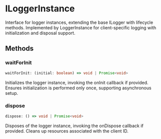 # ILoggerInstance

Interface for logger instances, extending the base ILogger with lifecycle methods.
Implemented by LoggerInstance for client-specific logging with initialization and disposal support.

## Methods

### waitForInit

```ts
waitForInit: (initial: boolean) => void | Promise<void>
```

Initializes the logger instance, invoking the onInit callback if provided.
Ensures initialization is performed only once, supporting asynchronous setup.

### dispose

```ts
dispose: () => void | Promise<void>
```

Disposes of the logger instance, invoking the onDispose callback if provided.
Cleans up resources associated with the client ID.
